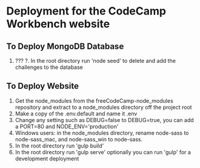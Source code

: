# Deployment for the CodeCamp Workbench website

## To Deploy MongoDB Database

1. ???
?. In the root directory run 'node seed' to delete and add the challenges to the database

## To Deploy Website

1. Get the node_modules from the freeCodeCamp-node_modules repository and extract to a node_modules directory off the project root
2. Make a copy of the .env.default and name it .env
3. Change any setting such as DEBUG=false to DEBUG=true, you can add a PORT=80 and NODE_ENV='production'
4. Windows users: in the node_modules directory, rename node-sass to node-sass_mac, and node-sass_win to node-sass.
5. In the root directory run 'gulp build'
6. In the root directory run 'gulp serve' optionally you can run 'gulp' for a development deployment